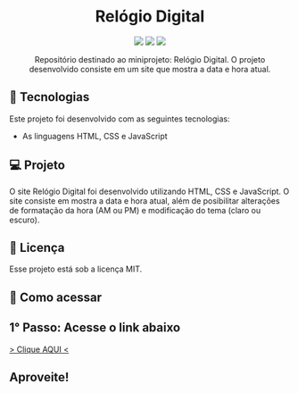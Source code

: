 <h1 align="center"> Relógio Digital </h1>

<p align="center">
    <img src="https://camo.githubusercontent.com/d63d473e728e20a286d22bb2226a7bf45a2b9ac6c72c59c0e61e9730bfe4168c/68747470733a2f2f696d672e736869656c64732e696f2f62616467652f48544d4c352d4533344632363f7374796c653d666f722d7468652d6261646765266c6f676f3d68746d6c35266c6f676f436f6c6f723d7768697465"/>
    <img src="https://camo.githubusercontent.com/3a0f693cfa032ea4404e8e02d485599bd0d192282b921026e89d271aaa3d7565/68747470733a2f2f696d672e736869656c64732e696f2f62616467652f435353332d3135373242363f7374796c653d666f722d7468652d6261646765266c6f676f3d63737333266c6f676f436f6c6f723d7768697465"/>
    <img src="https://camo.githubusercontent.com/9d07c04bdd98c662d5df9d4e1cc1de8446ffeaebca330feb161f1fb8e1188204/68747470733a2f2f696d672e736869656c64732e696f2f62616467652f4a6176615363726970742d4637444631453f7374796c653d666f722d7468652d6261646765266c6f676f3d6a617661736372697074266c6f676f436f6c6f723d626c61636b"/>
</p>

<p align="center">
Repositório destinado ao miniprojeto: Relógio Digital. O projeto desenvolvido consiste em um site que mostra a data e hora atual.
</p>

## 🚀 Tecnologias

Este projeto foi desenvolvido com as seguintes tecnologias:

- As linguagens HTML, CSS e JavaScript

## 💻 Projeto

O site Relógio Digital foi desenvolvido utilizando HTML, CSS e JavaScript. O site consiste em mostra a data e hora atual, além de posibilitar alterações de formatação da hora (AM ou PM) e modificação do tema (claro ou escuro).

## :memo: Licença

Esse projeto está sob a licença MIT.

## 🚀 Como acessar

## 1° Passo: Acesse o link abaixo
<a href="https://melquetrindade.github.io/front_end/proj_relogio/index.html" target="_blank" rel="external"> > Clique AQUI < </a>

## Aproveite!

